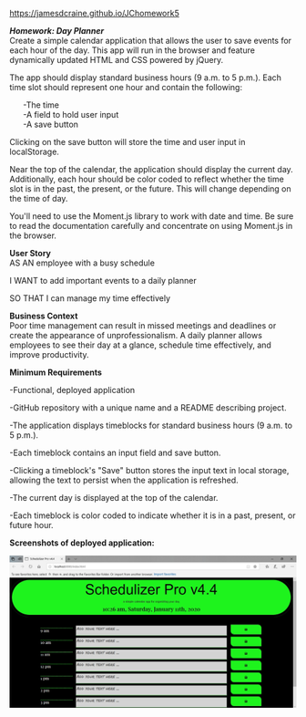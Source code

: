 https://jamesdcraine.github.io/JChomework5

<b><i>Homework: Day Planner</i></b><br>
Create a simple calendar application that allows the user to save events for each hour of the day. This app will run in the browser and feature dynamically updated HTML and CSS powered by jQuery.

The app should display standard business hours (9 a.m. to 5 p.m.). Each time slot should represent one hour and contain the following:

<ul>
-The time<br>
-A field to hold user input<br>
-A save button

</ul>

Clicking on the save button will store the time and user input in localStorage.

Near the top of the calendar, the application should display the current day. Additionally, each hour should be color coded to reflect whether the time slot is in the past, the present, or the future. This will change depending on the time of day.

You'll need to use the Moment.js library to work with date and time. Be sure to read the documentation carefully and concentrate on using Moment.js in the browser.

<b>User Story</b><br>
AS AN employee with a busy schedule

I WANT to add important events to a daily planner

SO THAT I can manage my time effectively

<b>Business Context</b><br>
Poor time management can result in missed meetings and deadlines or create the appearance of unprofessionalism. A daily planner allows employees to see their day at a glance, schedule time effectively, and improve productivity.

<b>Minimum Requirements</b><br>

-Functional, deployed application
    
-GitHub repository with a unique name and a README describing project.


-The application displays timeblocks for standard business hours (9 a.m. to 5 p.m.).

-Each timeblock contains an input field and save button.

-Clicking a timeblock's "Save" button stores the input text in local storage, allowing the text to persist when the application is refreshed.<br>

-The current day is displayed at the top of the calendar.

-Each timeblock is color coded to indicate whether it is in a past, present, or future hour.
 
 <b>Screenshots of deployed application: </b>

 <img src="assets/screenshot.jpg">

